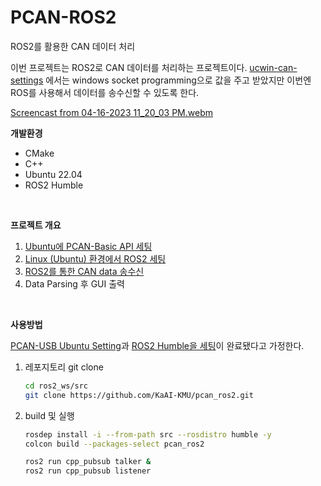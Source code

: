 # PCAN-ROS2
ROS2를 활용한 CAN 데이터 처리

이번 프로젝트는 ROS2로 CAN 데이터를 처리하는 프로젝트이다. [ucwin-can-settings](https://github.com/KaAI-KMU/ucwin-can-settings) 에서는 windows socket programming으로 값을 주고 받았지만 이번엔 ROS를 사용해서 데이터를 송수신할 수 있도록 한다. 

[Screencast from 04-16-2023 11_20_03 PM.webm](https://user-images.githubusercontent.com/111988634/232325315-054e4554-a04f-4d4e-b166-884b2afa20cb.webm)

**개발환경**

- CMake
- C++
- Ubuntu 22.04
- ROS2 Humble

<br>

**프로젝트 개요**

1. [Ubuntu에 PCAN-Basic API 세팅](https://www.notion.so/PCAN-USB-Ubuntu-Setting-ac499925fcc34dcd95c2cfe8f96e27b2)
2. [Linux (Ubuntu) 환경에서 ROS2 세팅](https://docs.ros.org/en/humble/Installation/Ubuntu-Install-Debians.html)
3. [ROS2를 통한 CAN data 송수신](https://kaai.notion.site/ROS2-publish-subscribe-CAN-data-cc54ced8df3a4dda891614fc32eb355b)
4. Data Parsing 후 GUI 출력

<br>

**사용방법**

[PCAN-USB Ubuntu Setting](https://www.notion.so/PCAN-USB-Ubuntu-Setting-ac499925fcc34dcd95c2cfe8f96e27b2)과 [ROS2 Humble을 세팅](https://docs.ros.org/en/humble/Installation/Ubuntu-Install-Debians.html)이 완료됐다고 가정한다.
1. 레포지토리 git clone
    
    ```bash
    cd ros2_ws/src
    git clone https://github.com/KaAI-KMU/pcan_ros2.git
    ```
    
2. build 및 실행
    
    ```bash
    rosdep install -i --from-path src --rosdistro humble -y
    colcon build --packages-select pcan_ros2
    ```
    
    ```bash
    ros2 run cpp_pubsub talker &
    ros2 run cpp_pubsub listener
    ```
